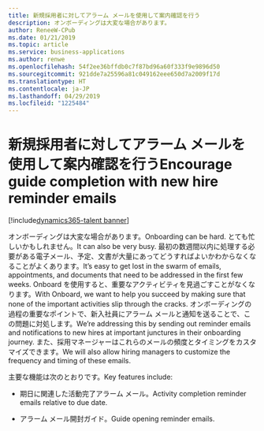 ```yaml
---
title: 新規採用者に対してアラーム メールを使用して案内確認を行う
description: オンボーディングは大変な場合があります。
author: ReneeW-CPub
ms.date: 01/21/2019
ms.topic: article
ms.service: business-applications
ms.author: renwe
ms.openlocfilehash: 54f2ee36bffdb0c7f87bd96a60f333f9e9896d50
ms.sourcegitcommit: 921dde7a25596a81c049162eee650d7a2009f17d
ms.translationtype: HT
ms.contentlocale: ja-JP
ms.lasthandoff: 04/29/2019
ms.locfileid: "1225484"
---
```

#  <a name="encourage-guide-completion-with-new-hire-reminder-emails"></a><span data-ttu-id="e9873-103">新規採用者に対してアラーム メールを使用して案内確認を行う</span><span class="sxs-lookup"><span data-stu-id="e9873-103">Encourage guide completion with new hire reminder emails</span></span> 
[!include[dynamics365-talent banner](../../includes/dynamics365-talent.md)]



<span data-ttu-id="e9873-104">オンボーディングは大変な場合があります。</span><span class="sxs-lookup"><span data-stu-id="e9873-104">Onboarding can be hard.</span></span> <span data-ttu-id="e9873-105">とても忙しいかもしれません。</span><span class="sxs-lookup"><span data-stu-id="e9873-105">It can also be very busy.</span></span> <span data-ttu-id="e9873-106">最初の数週間以内に処理する必要がある電子メール、予定、文書が大量にあってどうすればよいかわからなくなることがよくあります。</span><span class="sxs-lookup"><span data-stu-id="e9873-106">It’s easy to get lost in the swarm of emails, appointments, and documents that need to be addressed in the first few weeks.</span></span> <span data-ttu-id="e9873-107">Onboard を使用すると、重要なアクティビティを見過ごすことがなくなります。</span><span class="sxs-lookup"><span data-stu-id="e9873-107">With Onboard, we want to help you succeed by making sure that none of the important activities slip through the cracks.</span></span> <span data-ttu-id="e9873-108">オンボーディングの過程の重要なポイントで、新入社員にアラーム メールと通知を送ることで、この問題に対処します。</span><span class="sxs-lookup"><span data-stu-id="e9873-108">We’re addressing this by sending out reminder emails and notifications to new hires at important junctures in their onboarding journey.</span></span> <span data-ttu-id="e9873-109">また、採用マネージャーはこれらのメールの頻度とタイミングをカスタマイズできます。</span><span class="sxs-lookup"><span data-stu-id="e9873-109">We will also allow hiring managers to customize the frequency and timing of these emails.</span></span> 

<span data-ttu-id="e9873-110">主要な機能は次のとおりです。</span><span class="sxs-lookup"><span data-stu-id="e9873-110">Key features include:</span></span>

-   <span data-ttu-id="e9873-111">期日に関連した活動完了アラーム メール。</span><span class="sxs-lookup"><span data-stu-id="e9873-111">Activity completion reminder emails relative to due date.</span></span>

-   <span data-ttu-id="e9873-112">アラーム メール開封ガイド。</span><span class="sxs-lookup"><span data-stu-id="e9873-112">Guide opening reminder emails.</span></span>
